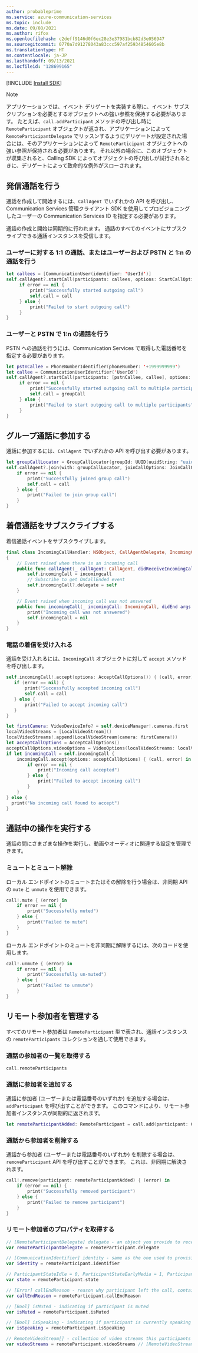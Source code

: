 ```yaml
---
author: probableprime
ms.service: azure-communication-services
ms.topic: include
ms.date: 09/08/2021
ms.author: rifox
ms.openlocfilehash: c2deff9146d0f6ec28e3e37981bcb82d3e056947
ms.sourcegitcommit: 0770a7d91278043a83ccc597af25934854605e8b
ms.translationtype: HT
ms.contentlocale: ja-JP
ms.lasthandoff: 09/13/2021
ms.locfileid: "128699165"
---
```

[!INCLUDE [Install SDK](../install-sdk/install-sdk-ios.md)]

> [!NOTE]
> アプリケーションでは、イベント デリゲートを実装する際に、イベント サブスクリプションを必要とするオブジェクトへの強い参照を保持する必要があります。 たとえば、`call.addParticipant` メソッドの呼び出し時に `RemoteParticipant` オブジェクトが返され、アプリケーションによって `RemoteParticipantDelegate` でリッスンするようにデリゲートが設定された場合には、そのアプリケーションによって `RemoteParticipant` オブジェクトへの強い参照が保持される必要があります。 それ以外の場合に、このオブジェクトが収集されると、Calling SDK によってオブジェクトの呼び出しが試行されるときに、デリゲートによって致命的な例外がスローされます。

## <a name="place-an-outgoing-call"></a>発信通話を行う

通話を作成して開始するには、`CallAgent` でいずれかの API を呼び出し、Communication Services 管理クライアント SDK を使用してプロビジョニングしたユーザーの Communication Services ID を指定する必要があります。

通話の作成と開始は同期的に行われます。 通話のすべてのイベントにサブスクライブできる通話インスタンスを受信します。

### <a name="place-a-11-call-to-a-user-or-a-1n-call-with-users-and-pstn"></a>ユーザーに対する 1:1 の通話、またはユーザーおよび PSTN と 1:n の通話を行う

```swift
let callees = [CommunicationUser(identifier: 'UserId')]
self.callAgent?.startCall(participants: callees, options: StartCallOptions()) { (call, error) in
     if error == nil {
         print("Successfully started outgoing call")
         self.call = call
     } else {
         print("Failed to start outgoing call")
     }
}
```

### <a name="place-a-1n-call-with-users-and-pstn"></a>ユーザーと PSTN で 1:n の通話を行う
PSTN への通話を行うには、Communication Services で取得した電話番号を指定する必要があります。

```swift
let pstnCallee = PhoneNumberIdentifier(phoneNumber: '+1999999999')
let callee = CommunicationUserIdentifier('UserId')
self.callAgent?.startCall(participants: [pstnCallee, callee], options: StartCallOptions()) { (groupCall, error) in
     if error == nil {
         print("Successfully started outgoing call to multiple participants")
         self.call = groupCall
     } else {
         print("Failed to start outgoing call to multiple participants")
     }
}
```

## <a name="join-a-group-call"></a>グループ通話に参加する
通話に参加するには、`CallAgent` でいずれかの API を呼び出す必要があります。

```swift
let groupCallLocator = GroupCallLocator(groupId: UUID(uuidString: "uuid_string")!)
self.callAgent?.join(with: groupCallLocator, joinCallOptions: JoinCallOptions()) { (call, error) in
    if error == nil {
        print("Successfully joined group call")
        self.call = call
    } else {
        print("Failed to join group call")
    }
}
```

## <a name="subscribe-to-an-incoming-call"></a>着信通話をサブスクライブする
着信通話イベントをサブスクライブします。

```swift
final class IncomingCallHandler: NSObject, CallAgentDelegate, IncomingCallDelegate
{
    // Event raised when there is an incoming call
    public func callAgent(_ callAgent: CallAgent, didReceiveIncomingCall incomingcall: IncomingCall) {
        self.incomingCall = incomingcall
        // Subscribe to get OnCallEnded event
        self.incomingCall?.delegate = self
    }

    // Event raised when incoming call was not answered
    public func incomingCall(_ incomingCall: IncomingCall, didEnd args: PropertyChangedEventArgs) {
        print("Incoming call was not answered")
        self.incomingCall = nil
    }
}
```

### <a name="accept-an-incoming-call"></a>電話の着信を受け入れる
通話を受け入れるには、`IncomingCall` オブジェクトに対して `accept` メソッドを呼び出します。

```swift
self.incomingCall!.accept(options: AcceptCallOptions()) { (call, error) in
   if (error == nil) {
       print("Successfully accepted incoming call")
       self.call = call
   } else {
       print("Failed to accept incoming call")
   }
}

let firstCamera: VideoDeviceInfo? = self.deviceManager!.cameras.first
localVideoStreams = [LocalVideoStream]()
localVideoStreams!.append(LocalVideoStream(camera: firstCamera!))
let acceptCallOptions = AcceptCallOptions()
acceptCallOptions.videoOptions = VideoOptions(localVideoStreams: localVideoStreams!)
if let incomingCall = self.incomingCall {
    incomingCall.accept(options: acceptCallOptions) { (call, error) in
        if error == nil {
            print("Incoming call accepted")
        } else {
            print("Failed to accept incoming call")
        }
    }
} else {
  print("No incoming call found to accept")
}
```

## <a name="perform-mid-call-operations"></a>通話中の操作を実行する

通話の間にさまざまな操作を実行し、動画やオーディオに関連する設定を管理できます。

### <a name="mute-and-unmute"></a>ミュートとミュート解除

ローカル エンドポイントのミュートまたはその解除を行う場合は、非同期 API の `mute` と `unmute` を使用できます。

```swift
call!.mute { (error) in
    if error == nil {
        print("Successfully muted")
    } else {
        print("Failed to mute")
    }
}
```

ローカル エンドポイントのミュートを非同期に解除するには、次のコードを使用します。

```swift
call!.unmute { (error) in
    if error == nil {
        print("Successfully un-muted")
    } else {
        print("Failed to unmute")
    }
}
```

## <a name="manage-remote-participants"></a>リモート参加者を管理する

すべてのリモート参加者は `RemoteParticipant` 型で表され、通話インスタンスの `remoteParticipants` コレクションを通して使用できます。

### <a name="list-participants-in-a-call"></a>通話の参加者の一覧を取得する

```swift
call.remoteParticipants
```

### <a name="add-a-participant-to-a-call"></a>通話に参加者を追加する

通話に参加者 (ユーザーまたは電話番号のいずれか) を追加する場合は、`addParticipant` を呼び出すことができます。 このコマンドにより、リモート参加者インスタンスが同期的に返されます。

```swift
let remoteParticipantAdded: RemoteParticipant = call.add(participant: CommunicationUserIdentifier(identifier: "userId"))
```

### <a name="remove-a-participant-from-a-call"></a>通話から参加者を削除する
通話から参加者 (ユーザーまたは電話番号のいずれか) を削除する場合は、`removeParticipant` API を呼び出すことができます。 これは、非同期に解決されます。

```swift
call!.remove(participant: remoteParticipantAdded) { (error) in
    if (error == nil) {
        print("Successfully removed participant")
    } else {
        print("Failed to remove participant")
    }
}
```

### <a name="get-remote-participant-properties"></a>リモート参加者のプロパティを取得する

```swift
// [RemoteParticipantDelegate] delegate - an object you provide to receive events from this RemoteParticipant instance
var remoteParticipantDelegate = remoteParticipant.delegate

// [CommunicationIdentifier] identity - same as the one used to provision a token for another user
var identity = remoteParticipant.identifier

// ParticipantStateIdle = 0, ParticipantStateEarlyMedia = 1, ParticipantStateConnecting = 2, ParticipantStateConnected = 3, ParticipantStateOnHold = 4, ParticipantStateInLobby = 5, ParticipantStateDisconnected = 6
var state = remoteParticipant.state

// [Error] callEndReason - reason why participant left the call, contains code/subcode/message
var callEndReason = remoteParticipant.callEndReason

// [Bool] isMuted - indicating if participant is muted
var isMuted = remoteParticipant.isMuted

// [Bool] isSpeaking - indicating if participant is currently speaking
var isSpeaking = remoteParticipant.isSpeaking

// RemoteVideoStream[] - collection of video streams this participants has
var videoStreams = remoteParticipant.videoStreams // [RemoteVideoStream, RemoteVideoStream, ...]
```